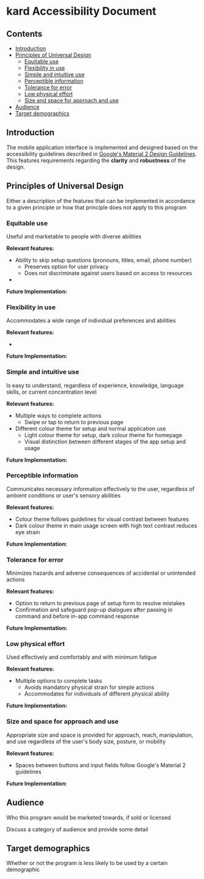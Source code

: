 # kard Accessibility Document

## Contents

- [Introduction](#introduction)
- [Principles of Universal Design](#universal-design-principles)
  - [Equitable use](#equitable-use)
  - [Flexibility in use](#flexible-in-use)
  - [Simple and intuitive use](#simple-and-intuitive-use)
  - [Perceptible information](#perceptible-information)
  - [Tolerance for error](#tolerance-for-error)
  - [Low physical effort](#low-physical-effort)
  - [Size and space for approach and use](#size-and-shape-for-approach-and-use)
- [Audience](#audience)
- [Target demographics](#target-demographics)

## Introduction

The mobile application interface is implemented and designed based on the accessibility guidelines described in
[Google's Material 2 Design Guidelines](https://material.io/design). This features requirements regarding
the **clarity** and **robustness** of the design. 

## Principles of Universal Design

Either a description of the features that can be implemented in accordance to a
given principle or how that principle does not apply to this program

### Equitable use

Useful and marketable to people with diverse abilities

**Relevant features:**

- Ability to skip setup questions (pronouns, titles, email, phone number) 
  - Preserves option for user privacy
  - Does not discriminate against users based on access to resources
- 

**Future Implementation:**

### Flexibility in use

Accommodates a wide range of individual preferences and abilities

**Relevant features:**

-

**Future Implementation:**

### Simple and intuitive use

Is easy to understand, regardless of experience, knowledge, language skills,
or current concentration level

**Relevant features:**

- Multiple ways to complete actions
  - Swipe or tap to return to previous page
- Different colour theme for setup and normal application use
  - Light colour theme for setup, dark colour theme for homepage
  - Visual distinction between different stages of the app setup and usage

**Future Implementation:**

### Perceptible information

Communicates necessary information effectively to the user, regardless of
ambient conditions or user's sensory abilities

**Relevant features:**

- Colour theme follows guidelines for visual contrast between features
- Dark colour theme in main usage screen with high text contrast reduces eye strain

**Future Implementation:**

### Tolerance for error

Minimizes hazards and adverse consequences of accidental or unintended actions

**Relevant features:**

- Option to return to previous page of setup form to resolve mistakes
- Confirmation and safeguard pop-up dialogues after passing in command and before in-app command response

**Future Implementation:**

### Low physical effort

Used effectively and comfortably and with minimum fatigue 

**Relevant features:**

- Multiple options to complete tasks
  - Avoids mandatory physical strain for simple actions
  - Accommodates for individuals of different physical ability

**Future Implementation:**

### Size and space for approach and use

Appropriate size and space is provided for approach, reach, manipulation, and use 
regardless of the user's body size, posture, or mobility

**Relevant features:**

- Spaces between buttons and input fields follow Google's Material 2 guidelines

**Future Implementation:**

## Audience

Who this program would be marketed towards, if sold or licensed

Discuss a category of audience and provide some detail


## Target demographics

Whether or not the program is less likely to be used by a certain demographic